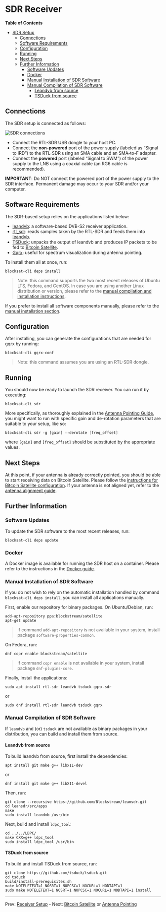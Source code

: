 # SDR Receiver

<!-- markdown-toc start - Don't edit this section. Run M-x markdown-toc-generate-toc again -->
**Table of Contents**

- [SDR Setup](#sdr-setup)
    - [Connections](#connections)
    - [Software Requirements](#software-requirements)
    - [Configuration](#configuration)
    - [Running](#running)
    - [Next Steps](#next-steps)
    - [Further Information](#further-information)
        - [Software Updates](#software-updates)
        - [Docker](#docker)
        - [Manual Installation of SDR Software](#manual-installation-of-sdr-software)
        - [Manual Compilation of SDR Software](#manual-compilation-of-sdr-software)
            - [Leandvb from source](#leandvb-from-source)
            - [TSDuck from source](#tsduck-from-source)

<!-- markdown-toc end -->

## Connections

The SDR setup is connected as follows:

![SDR connections](img/sdr_connections.png?raw=true "SDR connections")

- Connect the RTL-SDR USB dongle to your host PC.
- Connect the **non-powered** port of the power supply (labeled as “Signal to
  IRD”) to the RTL-SDR using an SMA cable and an SMA-to-F adapter.
- Connect the **powered** port (labeled “Signal to SWM”) of the power supply to
  the LNB using a coaxial cable (an RG6 cable is recommended).

**IMPORTANT**: Do NOT connect the powered port of the power supply to the SDR
interface. Permanent damage may occur to your SDR and/or your computer.

## Software Requirements

The SDR-based setup relies on the applications listed below:

- [leandvb](http://www.pabr.org/radio/leandvb/leandvb.en.html): a software-based
  DVB-S2 receiver application.
- [rtl_sdr](https://github.com/osmocom/rtl-sdr): reads samples taken by the
  RTL-SDR and feeds them into
  [leandvb](http://www.pabr.org/radio/leandvb/leandvb.en.html).
- [TSDuck](https://tsduck.io/): unpacks the output of leandvb and produces
  IP packets to be fed to [Bitcoin Satellite](bitcoin.md).
- [Gqrx](https://gqrx.dk): useful for spectrum visualization during antenna
  pointing.

To install them all at once, run:

```
blocksat-cli deps install
```

> Note: this command supports the two most recent releases of Ubuntu LTS,
> Fedora, and CentOS. In case you are using another Linux distribution or
> version, please refer to the [manual compilation and installation
> instructions](#manual-compilation-of-sdr-software).

If you prefer to install all software components manually, please refer to the
[manual installation section](#manual-installation-of-sdr-software).

## Configuration

After installing, you can generate the configurations that are needed for gqrx
by running:

```
blocksat-cli gqrx-conf
```

> Note: this command assumes you are using an RTL-SDR dongle.

## Running

You should now be ready to launch the SDR receiver. You can run it by executing:

```
blocksat-cli sdr
```

More specifically, as thoroughly explained in the [Antenna Pointing
Guide](antenna-pointing.md#sdr-based), you might want to run with specific gain
and de-rotation parameters that are suitable to your setup, like so:

```
blocksat-cli sdr -g [gain] --derotate [freq_offset]
```

where `[gain]` and `[freq_offset]` should be substituted by the appropriate
values.

## Next Steps

At this point, if your antenna is already correctly pointed, you should be able
to start receiving data on Bitcoin Satellite. Please follow the [instructions
for Bitcoin Satellite configuration](bitcoin.md). If your antenna is not aligned
yet, refer to the [antenna alignment guide](antenna-pointing.md).

## Further Information

### Software Updates

To update the SDR software to the most recent releases, run:

```
blocksat-cli deps update
```

### Docker

A Docker image is available for running the SDR host on a container. Please
refer to the instructions in the [Docker guide](docker.md).

### Manual Installation of SDR Software

If you do not wish to rely on the automatic installation handled by command
`blocksat-cli deps install`, you can install all applications manually.

First, enable our repository for binary packages. On Ubuntu/Debian, run:

```
add-apt-repository ppa:blockstream/satellite
apt-get update
```

> If command `add-apt-repository` is not available in your system, install
> package `software-properties-common`.

On Fedora, run:
```
dnf copr enable blockstream/satellite
```

> If command `copr enable` is not available in your system, install package
> `dnf-plugins-core`.

Finally, install the applications:

```
sudo apt install rtl-sdr leandvb tsduck gqrx-sdr
```
or
```
sudo dnf install rtl-sdr leandvb tsduck gqrx
```

### Manual Compilation of SDR Software

If `leandvb` and (or) `tsduck` are not available as binary packages in your
distribution, you can build and install them from source.

#### Leandvb from source

To build leandvb from source, first install the dependencies:

```
apt install git make g++ libx11-dev
```
or
```
dnf install git make g++ libX11-devel
```

Then, run:

```
git clone --recursive https://github.com/Blockstream/leansdr.git
cd leansdr/src/apps
make
sudo install leandvb /usr/bin
```

Next, build and install `ldpc_tool`:

```
cd ../../LDPC/
make CXX=g++ ldpc_tool
sudo install ldpc_tool /usr/bin
```

#### TSDuck from source

To build and install TSDuck from source, run:

```
git clone https://github.com/tsduck/tsduck.git
cd tsduck
build/install-prerequisites.sh
make NOTELETEXT=1 NOSRT=1 NOPCSC=1 NOCURL=1 NODTAPI=1
sudo make NOTELETEXT=1 NOSRT=1 NOPCSC=1 NOCURL=1 NODTAPI=1 install
```

---

Prev: [Receiver Setup](receiver.md) - Next: [Bitcoin Satellite](bitcoin.md) or [Antenna Pointing](antenna-pointing.md)
